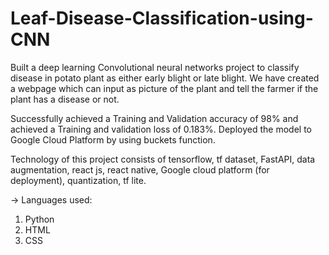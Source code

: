 # Leaf-Disease-Classification-using-CNN


Built a deep learning Convolutional neural networks project to classify disease in potato plant as either early blight or late blight. 
We have created a webpage which can input as picture of the plant and tell the farmer if the plant has a disease or not. 

Successfully achieved a Training and Validation accuracy of 98% and achieved a Training and validation loss of 0.183%.
Deployed the model to Google Cloud Platform by using buckets function.

Technology of this project consists of tensorflow, tf dataset, FastAPI, data augmentation, react js, react native, Google cloud platform (for deployment), quantization, tf lite.

-> Languages used:
1. Python
2. HTML
3. CSS
